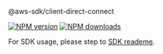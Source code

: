 @aws-sdk/client-direct-connect

[![NPM version](https://img.shields.io/npm/v/@aws-sdk/client-direct-connect/beta.svg)](https://www.npmjs.com/package/@aws-sdk/client-direct-connect)
[![NPM downloads](https://img.shields.io/npm/dm/@aws-sdk/client-direct-connect.svg)](https://www.npmjs.com/package/@aws-sdk/client-direct-connect)

For SDK usage, please step to [SDK reademe](https://github.com/aws/aws-sdk-js-v3).
